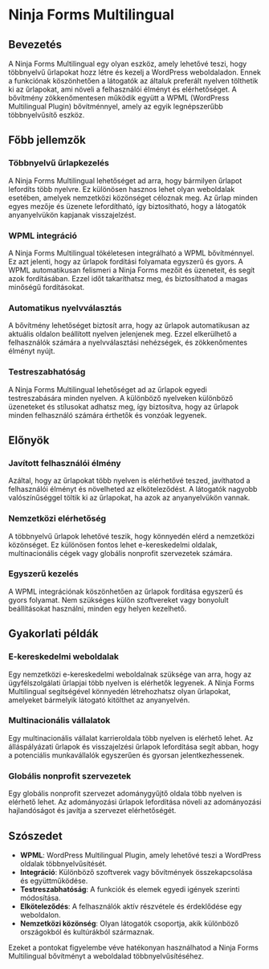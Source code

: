 # Ninja Forms Multilingual

## Bevezetés

A Ninja Forms Multilingual egy olyan eszköz, amely lehetővé teszi, hogy többnyelvű űrlapokat hozz létre és kezelj a WordPress weboldaladon. Ennek a funkciónak köszönhetően a látogatók az általuk preferált nyelven tölthetik ki az űrlapokat, ami növeli a felhasználói élményt és elérhetőséget. A bővítmény zökkenőmentesen működik együtt a WPML (WordPress Multilingual Plugin) bővítménnyel, amely az egyik legnépszerűbb többnyelvűsítő eszköz.

## Főbb jellemzők

### Többnyelvű űrlapkezelés

A Ninja Forms Multilingual lehetőséget ad arra, hogy bármilyen űrlapot lefordíts több nyelvre. Ez különösen hasznos lehet olyan weboldalak esetében, amelyek nemzetközi közönséget céloznak meg. Az űrlap minden egyes mezője és üzenete lefordítható, így biztosítható, hogy a látogatók anyanyelvükön kapjanak visszajelzést.

### WPML integráció

A Ninja Forms Multilingual tökéletesen integrálható a WPML bővítménnyel. Ez azt jelenti, hogy az űrlapok fordítási folyamata egyszerű és gyors. A WPML automatikusan felismeri a Ninja Forms mezőit és üzeneteit, és segít azok fordításában. Ezzel időt takaríthatsz meg, és biztosíthatod a magas minőségű fordításokat.

### Automatikus nyelvválasztás

A bővítmény lehetőséget biztosít arra, hogy az űrlapok automatikusan az aktuális oldalon beállított nyelven jelenjenek meg. Ezzel elkerülhető a felhasználók számára a nyelvválasztási nehézségek, és zökkenőmentes élményt nyújt.

### Testreszabhatóság

A Ninja Forms Multilingual lehetőséget ad az űrlapok egyedi testreszabására minden nyelven. A különböző nyelveken különböző üzeneteket és stílusokat adhatsz meg, így biztosítva, hogy az űrlapok minden felhasználó számára érthetők és vonzóak legyenek.

## Előnyök

### Javított felhasználói élmény

Azáltal, hogy az űrlapokat több nyelven is elérhetővé teszed, javíthatod a felhasználói élményt és növelheted az elköteleződést. A látogatók nagyobb valószínűséggel töltik ki az űrlapokat, ha azok az anyanyelvükön vannak.

### Nemzetközi elérhetőség

A többnyelvű űrlapok lehetővé teszik, hogy könnyedén elérd a nemzetközi közönséget. Ez különösen fontos lehet e-kereskedelmi oldalak, multinacionális cégek vagy globális nonprofit szervezetek számára.

### Egyszerű kezelés

A WPML integrációnak köszönhetően az űrlapok fordítása egyszerű és gyors folyamat. Nem szükséges külön szoftvereket vagy bonyolult beállításokat használni, minden egy helyen kezelhető.

## Gyakorlati példák

### E-kereskedelmi weboldalak

Egy nemzetközi e-kereskedelmi weboldalnak szüksége van arra, hogy az ügyfélszolgálati űrlapjai több nyelven is elérhetők legyenek. A Ninja Forms Multilingual segítségével könnyedén létrehozhatsz olyan űrlapokat, amelyeket bármelyik látogató kitölthet az anyanyelvén.

### Multinacionális vállalatok

Egy multinacionális vállalat karrieroldala több nyelven is elérhető lehet. Az álláspályázati űrlapok és visszajelzési űrlapok lefordítása segít abban, hogy a potenciális munkavállalók egyszerűen és gyorsan jelentkezhessenek.

### Globális nonprofit szervezetek

Egy globális nonprofit szervezet adománygyűjtő oldala több nyelven is elérhető lehet. Az adományozási űrlapok lefordítása növeli az adományozási hajlandóságot és javítja a szervezet elérhetőségét.

## Szószedet

- **WPML**: WordPress Multilingual Plugin, amely lehetővé teszi a WordPress oldalak többnyelvűsítését.
- **Integráció**: Különböző szoftverek vagy bővítmények összekapcsolása és együttműködése.
- **Testreszabhatóság**: A funkciók és elemek egyedi igények szerinti módosítása.
- **Elköteleződés**: A felhasználók aktív részvétele és érdeklődése egy weboldalon.
- **Nemzetközi közönség**: Olyan látogatók csoportja, akik különböző országokból és kultúrákból származnak.

Ezeket a pontokat figyelembe véve hatékonyan használhatod a Ninja Forms Multilingual bővítményt a weboldalad többnyelvűsítéséhez.